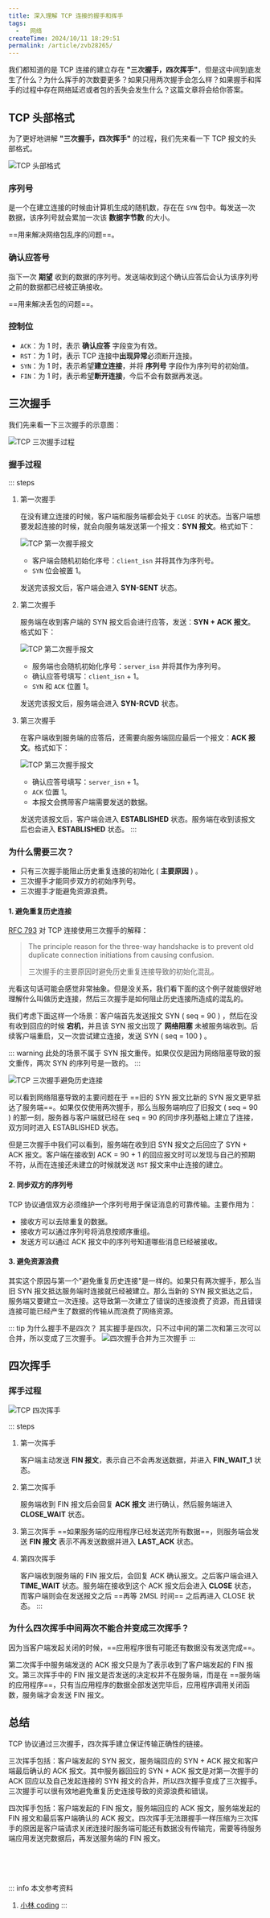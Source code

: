 ```yaml
---
title: 深入理解 TCP 连接的握手和挥手
tags:
  -   网络
createTime: 2024/10/11 18:29:51
permalink: /article/zvb28265/
---
```

我们都知道的是 TCP 连接的建立存在 **"三次握手，四次挥手"**，但是这中间到底发生了什么？为什么挥手的次数要更多？如果只用两次握手会怎么样？如果握手和挥手的过程中存在网络延迟或者包的丢失会发生什么？这篇文章将会给你答案。
<!-- more -->

## TCP 头部格式
为了更好地讲解 **"三次握手，四次挥手"** 的过程，我们先来看一下 TCP 报文的头部格式。

![TCP 头部格式](/illustration/tcp-head.png)

### 序列号
是一个在建立连接的时候由计算机生成的随机数，存在在 `SYN` 包中。每发送一次数据，该序列号就会累加一次该 **数据字节数** 的大小。

==用来解决网络包乱序的问题==。

### 确认应答号
指下一次 **期望** 收到的数据的序列号。发送端收到这个确认应答后会认为该序列号之前的数据都已经被正确接收。

==用来解决丢包的问题==。

### 控制位
-   `ACK`：为 1 时，表示 **确认应答** 字段变为有效。
-   `RST`：为 1 时，表示 TCP 连接中**出现异常**必须断开连接。
-   `SYN`：为 1 时，表示希望**建立连接**，并将 **序列号** 字段作为序列号的初始值。
-   `FIN`：为 1 时，表示希望**断开连接**，今后不会有数据再发送。

## 三次握手
我们先来看一下三次握手的示意图：

![TCP 三次握手过程](/illustration/tcp-handshake-process.png)

### 握手过程
::: steps
1.  第一次握手

    在没有建立连接的时候，客户端和服务端都会处于 `CLOSE` 的状态。当客户端想要发起连接的时候，就会向服务端发送第一个报文：**SYN 报文**。格式如下：

    ![TCP 第一次握手报文](/illustration/tcp-first-handshake.png)

    -   客户端会随机初始化序号：`client_isn` 并将其作为序列号。
    -   `SYN` 位会被置 1。

    发送完该报文后，客户端会进入 **SYN-SENT** 状态。

2.  第二次握手

    服务端在收到客户端的 SYN 报文后会进行应答，发送：**SYN + ACK 报文**。格式如下：

    ![TCP 第二次握手报文](/illustration/tcp-second-handshake.png)

    -   服务端也会随机初始化序号：`server_isn` 并将其作为序列号。
    -   确认应答号填写：`client_isn` + 1。
    -   `SYN` 和 `ACK` 位置 1。

    发送完该报文后，服务端会进入 **SYN-RCVD** 状态。

3.  第三次握手

    在客户端收到服务端的应答后，还需要向服务端回应最后一个报文：**ACK 报文**。格式如下：

    ![TCP 第三次握手报文](/illustration/tcp-third-handshake.png)

    -   确认应答号填写：`server_isn` + 1。
    -   `ACK` 位置 1。
    -   本报文会携带客户端需要发送的数据。

    发送完该报文后，客户端会进入 **ESTABLISHED** 状态。服务端在收到该报文后也会进入 **ESTABLISHED** 状态。
:::

### 为什么需要三次？
-   只有三次握手能阻止历史重复连接的初始化 ( **主要原因** ) 。
-   三次握手才能同步双方的初始序列号。
-   三次握手才能避免资源浪费。

#### 1. 避免重复历史连接
 [RFC 793](https://www.rfc-editor.org/rfc/rfc793) 对 TCP 连接使用三次握手的解释：
> The principle reason for the three-way handshacke is to prevent old duplicate connection initiations from causing confusion.
>
> 三次握手的主要原因时避免历史重复连接导致的初始化混乱。

光看这句话可能会感觉非常抽象。但是没关系，我们看下面的这个例子就能很好地理解什么叫做历史连接，然后三次握手是如何阻止历史连接所造成的混乱的。

我们考虑下面这样一个场景：客户端首先发送报文 SYN ( seq = 90 ) ，然后在没有收到回应的时候 **宕机**，并且该 SYN 报文出现了 **网络阻塞** 未被服务端收到。后续客户端重启，又一次尝试建立连接，发送 SYN ( seq = 100 ) 。

::: warning
此处的场景不属于 SYN 报文重传。如果仅仅是因为网络阻塞导致的报文重传，两次 SYN 的序列号是一致的。
:::

![TCP 三次握手避免历史连接](/illustration/tcp-avoid-old-duplicate-connection.png)

可以看到网络阻塞导致的主要问题在于 ==旧的 SYN 报文比新的 SYN 报文更早抵达了服务端==。如果仅仅使用两次握手，那么当服务端响应了旧报文 ( seq = 90 ) 的那一刻，服务器与客户端就已经在 seq = 90 的同步序列基础上建立了连接，双方同时进入 ESTABLISHED 状态。

但是三次握手中我们可以看到，服务端在收到旧 SYN 报文之后回应了 SYN + ACK 报文。客户端在接收到 ACK = 90 + 1 的回应报文时可以发现与自己的预期不符，从而在连接还未建立的时候就发送 `RST` 报文来中止连接的建立。

#### 2. 同步双方的序列号
TCP 协议通信双方必须维护一个序列号用于保证消息的可靠传输。主要作用为：
-   接收方可以去除重复的数据。
-   接收方可以通过序列号将消息按顺序重组。
-   发送方可以通过 ACK 报文中的序列号知道哪些消息已经被接收。

#### 3. 避免资源浪费
其实这个原因与第一个"避免重复历史连接"是一样的。如果只有两次握手，那么当旧 SYN 报文抵达服务端时连接就已经被建立。那么当新的 SYN 报文抵达之后，服务端又要建立一次连接。这导致第一次建立了错误的连接浪费了资源，而且错误连接可能已经产生了数据的传输从而浪费了网络资源。

::: tip 为什么握手不是四次？
其实握手是四次，只不过中间的第二次和第三次可以合并，所以变成了三次握手。
![四次握手合并为三次握手](/illustration/tcp-handshake-merge.png)
:::

## 四次挥手
### 挥手过程
![TCP 四次挥手](/illustration/tcp-handwave-process.png)

::: steps
1.  第一次挥手

    客户端主动发送 **FIN 报文**，表示自己不会再发送数据，并进入 **FIN_WAIT_1** 状态。

2.  第二次挥手

    服务端收到 FIN 报文后会回复 **ACK 报文** 进行确认，然后服务端进入 **CLOSE_WAIT** 状态。

3.  第三次挥手
    ==如果服务端的应用程序已经发送完所有数据==，则服务端会发送 **FIN 报文** 表示不再发送数据并进入 **LAST_ACK** 状态。

4.  第四次挥手

    客户端收到服务端的 FIN 报文后，会回复 ACK 确认报文。之后客户端会进入 **TIME_WAIT** 状态。服务端在接收到这个 ACK 报文后会进入 **CLOSE** 状态，而客户端则会在发送报文之后 ==再等 2MSL 时间== 之后再进入 CLOSE 状态。
:::

### 为什么四次挥手中间两次不能合并变成三次挥手？
因为当客户端发起关闭的时候，==应用程序很有可能还有数据没有发送完成==。

第二次挥手中服务端发送的 ACK 报文只是为了表示收到了客户端发起的 FIN 报文。第三次挥手中的 FIN 报文是否发送的决定权并不在服务端，而是在 ==服务端的应用程序==，只有当应用程序的数据全部发送完毕后，应用程序调用关闭函数，服务端才会发送 FIN 报文。

## 总结
TCP 协议通过三次握手，四次挥手建立保证传输正确性的链接。

三次挥手包括：客户端发起的 SYN 报文，服务端回应的 SYN + ACK 报文和客户端最后确认的 ACK 报文。其中服务器回应的 SYN + ACK 报文是对第一次握手的 ACK 回应以及自己发起连接的 SYN 报文的合并，所以四次握手变成了三次握手。三次握手可以很有效地避免重复历史连接导致的资源浪费和错误。

四次挥手包括：客户端发起的 FIN 报文，服务端回应的 ACK 报文，服务端发起的 FIN 报文和最后客户端确认的 ACK 报文。四次挥手无法跟握手一样压缩为三次挥手的原因是客户端请求关闭连接时服务端可能还有数据没有传输完，需要等待服务端应用发送完数据后，再发送服务端的 FIN 报文。

<br /><br /><br />

::: info 本文参考资料
1.  [小林 coding](https://xiaolincoding.com/interview/network.html)
:::
